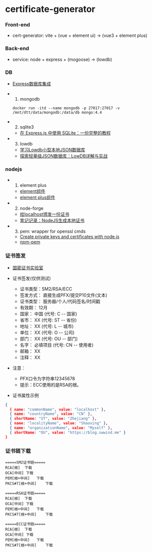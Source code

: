# certificate-generator

### Front-end

- cert-generator: vite + (vue + element ui) -> (vue3 + element plus)

### Back-end

- service: node + express + (mogoose) -> (lowdb)

### DB

- [Express数据库集成](https://nodejs.cn/express/guide/database-integration/#sqlite)

- 1. mongodb
  ```
  docker run -itd --name mongodb -p 27017:27017 -v /mnt/dtt/data/mongodb:/data/db mongo:4.4
  ```
- 2. sqlite3
  - [在 Express.js 中使用 SQLite：一份完整的教程](https://www.javascriptcn.com/post/65c8b71badd4f0e0ff27b708)

- 3. lowdb
  - [学习Lowdb小型本地JSON数据库](https://www.cnblogs.com/tugenhua0707/p/11403202.html)
  - [探索轻量级JSON数据库：LowDB详解与实战](https://www.showapi.com/news/article/66ec3f9e4ddd79f11a0fe243)

### nodejs

- 1. element plus
  - [element组件](https://element.eleme.cn/#/zh-CN/component/installation)
  - [element plus组件](https://element-plus.org/zh-CN/component/overview.html)

- 2. node-forge
  - [给localhost颁发一份证书](https://blog.sww.moe/post/certificate/)
  - [笔记记录：NodeJS生成本地证书](https://juejin.cn/post/7212940154381484087)

- 3. pem: wrapper for openssl cmds
  - [Create private keys and certificates with node.js](https://github.com/Dexus/pem/tree/master)
  - [npm-pem](https://www.npmjs.com/package/pem)


### 证书签发

- [国密证书实验室](https://www.gmcrt.cn/gmcrt/index.jsp)

- 证书签发(仅供测试)
  - 证书类型：SM2/RSA/ECC
  - 签发方式： 直接生成PFX/提交P10文件(文本)
  - 证书类型： 服务器/个人/代码签名/时间戳
  - 有效期：   12月
  - 国家： 中国           (代号: C    -- 国家)
  - 省市： XX             (代号: ST   -- 省份)
  - 地址： XX             (代号: L    -- 城市)
  - 单位： XX             (代号: O    -- 公司)
  - 部门： XX             (代号: OU   -- 部门)
  - 名字： 必填项目       (代号: CN   -- 使用者)
  - 邮箱： XX
  - 注释： XX

- 注意：
  - PFX口令为字符串12345678
  - 提示：ECC使用的是RSA的根。

- 证书属性示例
```json
{
  { name: "commonName", value: "localhost" },
  { name: "countryName", value: "CN" },
  { shortName: "ST", value: "Zhejiang" },
  { name: "localityName", value: "Shaoxing" },
  { name: "organizationName", value: "Myself" },
  { shortName: "OU", value: "https://blog.swwind.me" }
}
```

### 证书链下载

```
=====SM2证书链=====
RCA[根]	下载
OCA[中间]	下载
PEM[根+中间]	下载
PKCS#7[根+中间]	下载

=====RSA证书链=====
RCA[根]	下载
OCA[中间]	下载
PEM[根+中间]	下载
PKCS#7[根+中间]	下载

=====ECC证书链=====
RCA[根]	下载
OCA[中间]	下载
PEM[根+中间]	下载
PKCS#7[根+中间]	下载
```
